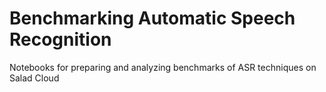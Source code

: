 # Benchmarking Automatic Speech Recognition
Notebooks for preparing and analyzing benchmarks of ASR techniques on Salad Cloud
